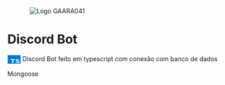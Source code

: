 <div>
    <img style="padding-left: 50px; justify-content: center; border-radius: 50px;" alt="Logo" src="https://lh3.googleusercontent.com/ogw/ADea4I46KaLWKigwYYu3xGhYx5KVm0-Ezi7Q-fgplAKy0w=s32-c-mo"/>
    <span>GAARA041</span>
</div>

<h1>
 Discord Bot
</h1>

<div>

  <img align="center" alt="GR-Ts" height="20" width="30" src="https://raw.githubusercontent.com/devicons/devicon/master/icons/typescript/typescript-plain.svg">

<span>
        Discord Bot feito em typescript com conexão com banco de dados <p style="text-color: red">Mongoose</p>
</span>

</div>
